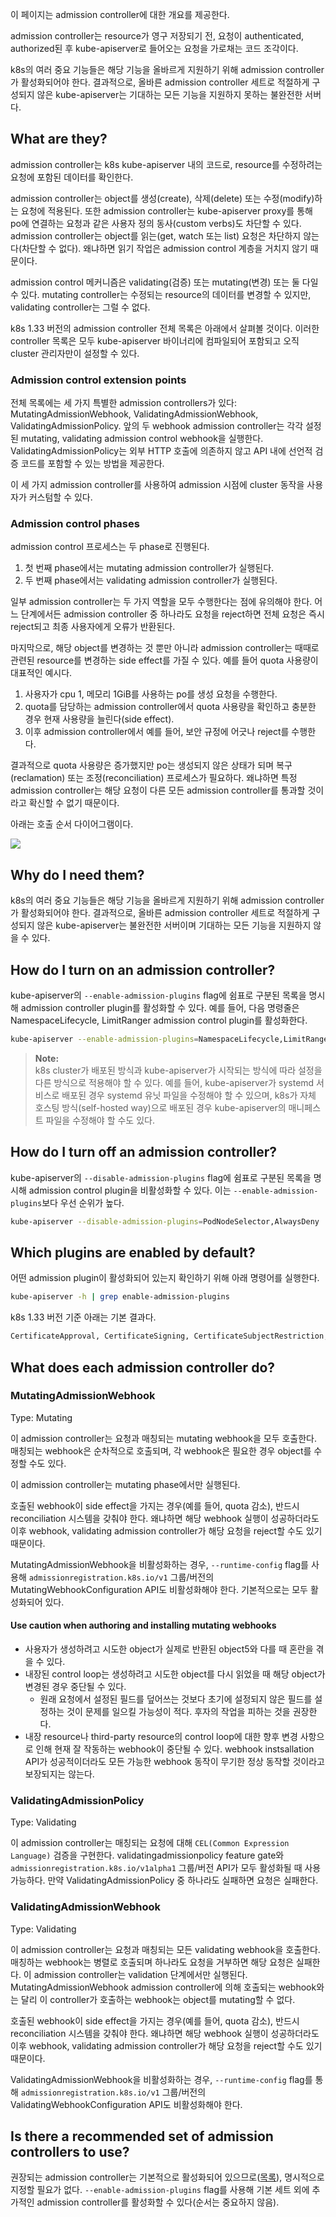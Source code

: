 이 페이지는 admission controller에 대한 개요를 제공한다.

admission controller는 resource가 영구 저장되기 전, 요청이 authenticated, authorized된 후 kube-apiserver로 들어오는 요청을 가로채는 코드 조각이다.

k8s의 여러 중요 기능들은 해당 기능을 올바르게 지원하기 위해 admission controller가 활성화되어야 한다. 결과적으로, 올바른 admission controller 세트로 적절하게 구성되지 않은 kube-apiserver는 기대하는 모든 기능을 지원하지 못하는 불완전한 서버다.

## What are they?
admission controller는 k8s kube-apiserver 내의 코드로, resource를 수정하려는 요청에 포함된 데이터를 확인한다.

admission controller는 object를 생성(create), 삭제(delete) 또는 수정(modify)하는 요청에 적용된다. 또한 admission controller는 kube-apiserver proxy를 통해 po에 연결하는 요청과 같은 사용자 정의 동사(custom verbs)도 차단할 수 있다. admission controller는 object를 읽는(get, watch 또는 list) 요청은 차단하지 않는다(차단할 수 없다). 왜냐하면 읽기 작업은 admission control 계층을 거치지 않기 때문이다.

admission control 메커니즘은 validating(검증) 또는 mutating(변경) 또는 둘 다일 수 있다. mutating controller는 수정되는 resource의 데이터를 변경할 수 있지만, validating controller는 그럴 수 없다.

k8s 1.33 버전의 admission controller 전체 목록은 아래에서 살펴볼 것이다. 이러한 controller 목록은 모두 kube-apiserver 바이너리에 컴파일되어 포함되고 오직 cluster 관리자만이 설정할 수 있다.

### Admission control extension points
전체 목록에는 세 가지 특별한 admission controllers가 있다: MutatingAdmissionWebhook, ValidatingAdmissionWebhook, ValidatingAdmissionPolicy. 앞의 두 webhook admission controller는 각각 설정된 mutating, validating admission control webhook을 실행한다. ValidatingAdmissionPolicy는 외부 HTTP 호출에 의존하지 않고 API 내에 선언적 검증 코드를 포함할 수 있는 방법을 제공한다.

이 세 가지 admission controller를 사용하여 admission 시점에 cluster 동작을 사용자가 커스텀할 수 있다.

### Admission control phases
admission control 프로세스는 두 phase로 진행된다.
1. 첫 번째 phase에서는 mutating admission controller가 실행된다.
2. 두 번째 phase에서는 validating admission controller가 실행된다.

일부 admission controller는 두 가지 역할을 모두 수행한다는 점에 유의해야 한다. 어느 단계에서든 admission controller 중 하나라도 요청을 reject하면 전체 요청은 즉시 reject되고 최종 사용자에게 오류가 반환된다.

마지막으로, 해당 object를 변경하는 것 뿐만 아니라 admission controller는 때때로 관련된 resource를 변경하는 side effect를 가질 수 있다. 예를 들어 quota 사용량이 대표적인 예시다.
1. 사용자가 cpu 1, 메모리 1GiB를 사용하는 po를 생성 요청을 수행한다.
2. quota를 담당하는 admission controller에서 quota 사용량을 확인하고 충분한 경우 현재 사용량을 늘린다(side effect).
3. 이후 admission controller에서 예를 들어, 보안 규정에 어긋나 reject를 수행한다.

결과적으로 quota 사용량은 증가했지만 po는 생성되지 않은 상태가 되며 복구(reclamation) 또는 조정(reconciliation) 프로세스가 필요하다. 왜냐하면 특정 admission controller는 해당 요청이 다른 모든 admission controller를 통과할 것이라고 확신할 수 없기 때문이다.

아래는 호출 순서 다이어그램이다.

![](https://kubernetes.io/docs/reference/access-authn-authz/admission-control-phases.svg)

## Why do I need them?
k8s의 여러 중요 기능들은 해당 기능을 올바르게 지원하기 위해 admission controller가 활성화되어야 한다. 결과적으로, 올바른 admission controller 세트로 적절하게 구성되지 않은 kube-apiserver는 불완전한 서버이며 기대하는 모든 기능을 지원하지 않을 수 있다.

## How do I turn on an admission controller?
kube-apiserver의 `--enable-admission-plugins` flag에 쉼표로 구분된 목록을 명시해 admission controller plugin를 활성화할 수 있다. 예를 들어, 다음 명령줄은 NamespaceLifecycle, LimitRanger admission control plugin를 활성화한다.
``` sh
kube-apiserver --enable-admission-plugins=NamespaceLifecycle,LimitRanger ...
```

> **Note:**  
> k8s cluster가 배포된 방식과 kube-apiserver가 시작되는 방식에 따라 설정을 다른 방식으로 적용해야 할 수 있다. 예를 들어, kube-apiserver가 systemd 서비스로 배포된 경우 systemd 유닛 파일을 수정해야 할 수 있으며, k8s가 자체 호스팅 방식(self-hosted way)으로 배포된 경우 kube-apiserver의 매니페스트 파일을 수정해야 할 수도 있다.

## How do I turn off an admission controller?
kube-apiserver의 `--disable-admission-plugins` flag에 쉼표로 구분된 목록을 명시해 admission control plugin을 비활성화할 수 있다. 이는 `--enable-admission-plugins`보다 우선 순위가 높다.
``` sh
kube-apiserver --disable-admission-plugins=PodNodeSelector,AlwaysDeny ...
```

## Which plugins are enabled by default?
어떤 admission plugin이 활성화되어 있는지 확인하기 위해 아래 명령어를 실행한다.
``` sh
kube-apiserver -h | grep enable-admission-plugins
```

k8s 1.33 버전 기준 아래는 기본 결과다.
``` sh
CertificateApproval, CertificateSigning, CertificateSubjectRestriction, DefaultIngressClass, DefaultStorageClass, DefaultTolerationSeconds, LimitRanger, MutatingAdmissionWebhook, NamespaceLifecycle, PersistentVolumeClaimResize, PodSecurity, Priority, ResourceQuota, RuntimeClass, ServiceAccount, StorageObjectInUseProtection, TaintNodesByCondition, ValidatingAdmissionPolicy, ValidatingAdmissionWebhook
```

## What does each admission controller do?

### MutatingAdmissionWebhook
Type: Mutating

이 admission controller는 요청과 매칭되는 mutating webhook을 모두 호출한다. 매칭되는 webhook은 순차적으로 호출되며, 각 webhook은 필요한 경우 object를 수정할 수도 있다.

이 admission controller는 mutating phase에서만 실행된다.

호출된 webhook이 side effect을 가지는 경우(예를 들어, quota 감소), 반드시 reconciliation 시스템을 갖춰야 한다. 왜냐하면 해당 webhook 실행이 성공하더라도 이후 webhook, validating admission controller가 해당 요청을 reject할 수도 있기 때문이다.

MutatingAdmissionWebhook을 비활성화하는 경우, `--runtime-config` flag를 사용해 `admissionregistration.k8s.io/v1` 그룹/버전의 MutatingWebhookConfiguration API도 비활성화해야 한다. 기본적으로는 모두 활성화되어 있다.

#### Use caution when authoring and installing mutating webhooks
- 사용자가 생성하려고 시도한 object가 실제로 반환된 object5와 다를 때 혼란을 겪을 수 있다.
- 내장된 control loop는 생성하려고 시도한 object를 다시 읽었을 때 해당 object가 변경된 경우 중단될 수 있다.
    - 원래 요청에서 설정된 필드를 덮어쓰는 것보다 초기에 설정되지 않은 필드를 설정하는 것이 문제를 일으킬 가능성이 적다. 후자의 작업을 피하는 것을 권장한다.
- 내장 resource나 third-party resource의 control loop에 대한 향후 변경 사항으로 인해 현재 잘 작동하는 webhook이 중단될 수 있다. webhook instsallation API가 성공적이더라도 모든 가능한 webhook 동작이 무기한 정상 동작할 것이라고 보장되지는 않는다.

### ValidatingAdmissionPolicy
Type: Validating

이 admission controller는 매칭되는 요청에 대해 `CEL(Common Expression Language)` 검증을 구현한다. validatingadmissionpolicy feature gate와 `admissionregistration.k8s.io/v1alpha1` 그룹/버전 API가 모두 활성화될 때 사용 가능하다. 만약 ValidatingAdmissionPolicy 중 하나라도 실패하면 요청은 실패한다.

### ValidatingAdmissionWebhook
Type: Validating

이 admission controller는 요청과 매칭되는 모든 validating webhook을 호출한다. 매칭하는 webhook는 병렬로 호출되며 하나라도 요청을 거부하면 해당 요청은 실패한다. 이 admission controller는 validation 단계에서만 실행된다. MutatingAdmissionWebhook admission controller에 의해 호출되는 webhook와는 달리 이 controller가 호출하는 webhook는 object를 mutating할 수 없다.

호출된 webhook이 side effect을 가지는 경우(예를 들어, quota 감소), 반드시 reconciliation 시스템을 갖춰야 한다. 왜냐하면 해당 webhook 실행이 성공하더라도 이후 webhook, validating admission controller가 해당 요청을 reject할 수도 있기 때문이다.

ValidatingAdmissionWebhook을 비활성화하는 경우, `--runtime-config` flag를 통해 `admissionregistration.k8s.io/v1` 그룹/버전의 ValidatingWebhookConfiguration API도 비활성화해야 한다.

## Is there a recommended set of admission controllers to use?
권장되는 admission controller는 기본적으로 활성화되어 있으므로([목록](https://kubernetes.io/docs/reference/command-line-tools-reference/kube-apiserver/#options)), 명시적으로 지정할 필요가 없다. `--enable-admission-plugins` flag를 사용해 기본 세트 외에 추가적인 admission controller를 활성화할 수 있다(순서는 중요하지 않음).